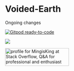 # Voided-Earth

Ongoing changes

[![Gitpod ready-to-code](https://img.shields.io/badge/Gitpod-ready--to--code-blue?logo=gitpod)](https://gitpod.io/#https://github.com/MingisKing/Voided-Earth)

[![](https://img.shields.io/github/commit-activity/m/MingisKing/Voided-Earth?color=red)](https://github.com/MingisKing/Voided-Earth/commits/master)

<a href="https://stackoverflow.com/users/13639542/mingisking"><img src="https://stackoverflow.com/users/flair/13639542.png?theme=dark" width="208" height="58" alt="profile for MingisKing at Stack Overflow, Q&amp;A for professional and enthusiast programmers" title="profile for MingisKing at Stack Overflow, Q&amp;A for professional and enthusiast programmers"></a>